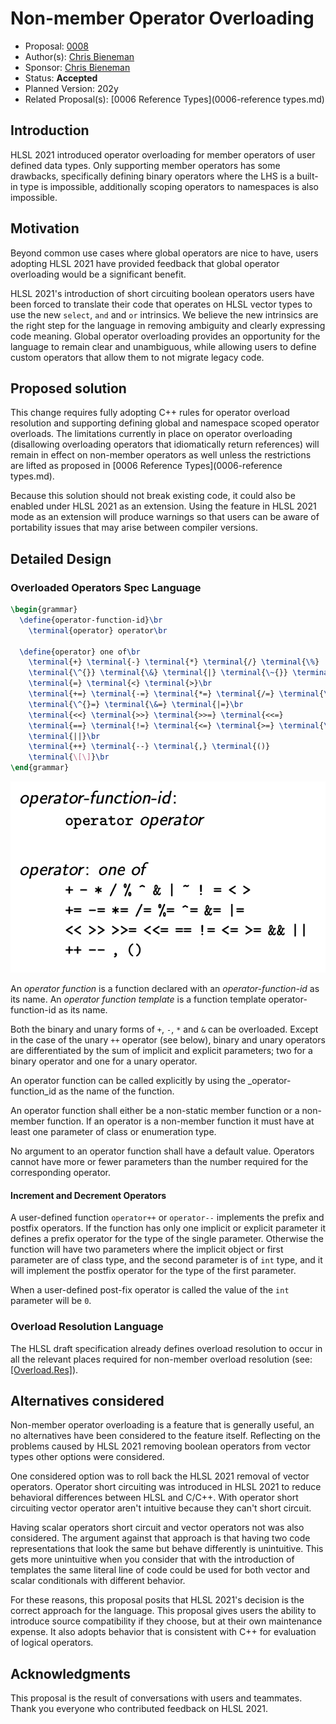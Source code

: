 # Non-member Operator Overloading

* Proposal: [0008](0008-non-member-operator-overloading.md)
* Author(s): [Chris Bieneman](https://github.com/llvm-beanz)
* Sponsor: [Chris Bieneman](https://github.com/llvm-beanz)
* Status: **Accepted**
* Planned Version: 202y
* Related Proposal(s): [0006 Reference Types](0006-reference types.md)

## Introduction

HLSL 2021 introduced operator overloading for member operators of user defined
data types. Only supporting member operators has some drawbacks, specifically
defining binary operators where the LHS is a built-in type is impossible,
additionally scoping operators to namespaces is also impossible.

## Motivation

Beyond common use cases where global operators are nice to have, users adopting
HLSL 2021 have provided feedback that global operator overloading would be a
significant benefit.

HLSL 2021's introduction of short circuiting boolean operators users have been
forced to translate their code that operates on HLSL vector types to use the
new `select`, `and` and `or` intrinsics. We believe the new intrinsics are the
right step for the language in removing ambiguity and clearly expressing code
meaning. Global operator overloading provides an opportunity for the language to
remain clear and unambiguous, while allowing users to define custom operators
that allow them to not migrate legacy code.

## Proposed solution

This change requires fully adopting C++ rules for operator overload resolution
and supporting defining global and namespace scoped operator overloads. The
limitations currently in place on operator overloading (disallowing overloading
operators that idiomatically return references) will remain in effect on
non-member operators as well unless the restrictions are lifted as proposed in
[0006 Reference Types](0006-reference types.md).

Because this solution should not break existing code, it could also be enabled
under HLSL 2021 as an extension. Using the feature in HLSL 2021 mode as an
extension will produce warnings so that users can be aware of portability issues
that may arise between compiler versions.

## Detailed Design

### **Overloaded Operators** Spec Language

```latex
\begin{grammar}
  \define{operator-function-id}\br
    \terminal{operator} operator\br

  \define{operator} one of\br
    \terminal{+} \terminal{-} \terminal{*} \terminal{/} \terminal{\%}
    \terminal{\^{}} \terminal{\&} \terminal{|} \terminal{\~{}} \terminal{!}
    \terminal{=} \terminal{<} \terminal{>}\br
    \terminal{+=} \terminal{-=} \terminal{*=} \terminal{/=} \terminal{\%=}
    \terminal{\^{}=} \terminal{\&=} \terminal{|=}\br
    \terminal{<<} \terminal{>>} \terminal{>>=} \terminal{<<=}
    \terminal{==} \terminal{!=} \terminal{<=} \terminal{>=} \terminal{\&\&}
    \terminal{||}\br
    \terminal{++} \terminal{--} \terminal{,} \terminal{()}
    \terminal{\[\]}\br
\end{grammar}
```
![Latex Rendering](0008-assets/OperatorGrammar.png)

An _operator function_ is a function declared with an _operator-function-id_ as
its name. An _operator function template_ is a function template
operator-function-id as its name.

Both the binary and unary forms of `+`, `-`, `*` and `&` can be overloaded.
Except in the case of the unary `++` operator (see below), binary and unary operators are
differentiated by the sum of implicit and explicit parameters; two for a
binary operator and one for a unary operator.

An operator function can be called explicitly by using the _operator-function_id
as the name of the function.

An operator function shall either be a non-static member function or a
non-member function. If an operator is a non-member function it must have at
least one parameter of class or enumeration type.

No argument to an operator function shall have a default value. Operators cannot
have more or fewer parameters than the number required for the corresponding
operator.

#### Increment and Decrement Operators

A user-defined function `operator++` or `operator--` implements the prefix and
postfix operators. If the function has only one implicit or explicit parameter
it defines a prefix operator for the type of the single parameter. Otherwise the
function will have two parameters where the implicit object or first parameter
are of class type, and the second parameter is of `int` type, and it will
implement the postfix operator for the type of the first parameter.

When a user-defined post-fix operator is called the value of the `int` parameter
will be `0`.

### Overload Resolution Language

The HLSL draft specification already defines overload resolution to occur in all
the relevant places required for non-member overload resolution (see:
[[Overload.Res]](https://microsoft.github.io/hlsl-specs/specs/hlsl.html#Overload.Res)).

## Alternatives considered

Non-member operator overloading is a feature that is generally useful, an no
alternatives have been considered to the feature itself. Reflecting on the
problems caused by HLSL 2021 removing boolean operators from vector types other
options were considered.

One considered option was to roll back the HLSL 2021 removal of vector
operators. Operator short circuiting was introduced in HLSL 2021 to reduce
behavioral differences between HLSL and C/C++. With operator short circuiting
vector operator aren't intuitive because they can't short circuit.

Having scalar operators short circuit and vector operators not was also
considered. The argument against that approach is that having two code
representations that look the same but behave differently is unintuitive. This
gets more unintuitive when you consider that with the introduction of templates
the same literal line of code could be used for both vector and scalar
conditionals with different behavior.

For these reasons, this proposal posits that HLSL 2021's decision is the correct
approach for the language. This proposal gives users the ability to introduce
source compatibility if they choose, but at their own maintenance expense. It
also adopts behavior that is consistent with C++ for evaluation of logical
operators.

## Acknowledgments

This proposal is the result of conversations with users and teammates. Thank you
everyone who contributed feedback on HLSL 2021.
